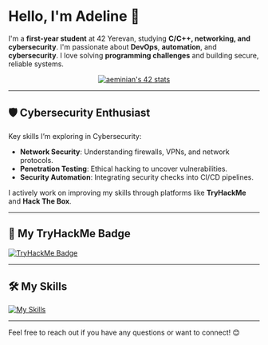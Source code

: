 # Hello, I'm Adeline 👋

I'm a **first-year student** at 42 Yerevan, studying **C/C++, networking, and cybersecurity**. I'm passionate about **DevOps**, **automation**, and **cybersecurity**. I love solving **programming challenges** and building secure, reliable systems.
<p align="center">
  <a href="https://github.com/oakoudad/badge42">
    <img src="https://badge.mediaplus.ma/black/aeminian?1337Badge=off&UM6P=off" alt="aeminian's 42 stats">
  </a>
</p>

---

## 🛡️ Cybersecurity Enthusiast

Key skills I’m exploring in Cybersecurity:
- **Network Security**: Understanding firewalls, VPNs, and network protocols.
- **Penetration Testing**: Ethical hacking to uncover vulnerabilities.
- **Security Automation**: Integrating security checks into CI/CD pipelines.

I actively work on improving my skills through platforms like **TryHackMe** and **Hack The Box**.

---

## 🚀 My TryHackMe Badge
[![TryHackMe Badge](https://tryhackme-badges.s3.amazonaws.com/potatoesgirlfrie.png)](https://tryhackme.com/r/p/potatoesgirlfrie)

---

## 🛠️ My Skills

[![My Skills](https://skillicons.dev/icons?i=c,cpp,aws,python,docker,linux,github,bash&theme=dark)](https://skillicons.dev)

---


Feel free to reach out if you have any questions or want to connect! 😊
